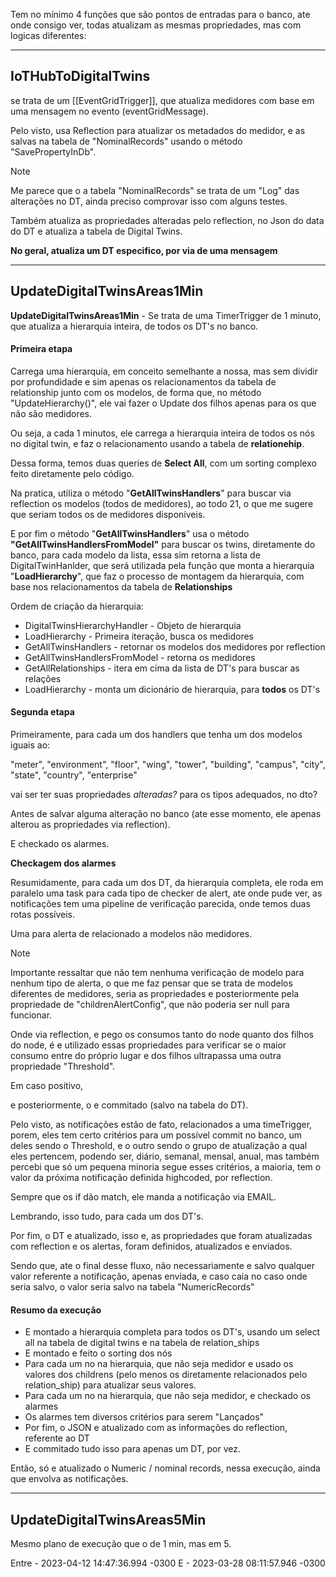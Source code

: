 Tem no mínimo 4 funções que são pontos de entradas para o banco, ate onde consigo ver, todas atualizam as mesmas propriedades, mas com logicas diferentes: 

-----
## IoTHubToDigitalTwins

 se trata de um [[EventGridTrigger]], que atualiza medidores com base em uma mensagem no evento (eventGridMessage).

Pelo visto, usa Reflection para atualizar os metadados do medidor, e as salvas na tabela de "NominalRecords" usando o método "SavePropertyInDb".

> [!NOTE]
> Me parece que o a tabela "NominalRecords" se trata de um "Log" das alterações no DT, ainda preciso comprovar isso com alguns testes.


Também atualiza as propriedades alteradas pelo reflection, no Json do data do DT e atualiza a tabela de Digital Twins. 

**No geral, atualiza um DT especifico, por via de uma mensagem**

------
## UpdateDigitalTwinsAreas1Min

**UpdateDigitalTwinsAreas1Min** - Se trata de uma TimerTrigger de 1 minuto, que atualiza a hierarquia inteira, de todos os DT's no banco. 
#### Primeira etapa 

Carrega uma hierarquia, em conceito semelhante a nossa, mas sem dividir por profundidade e sim apenas os relacionamentos da tabela de relationship junto com os modelos, de forma que, no método "UpdateHierarchy()", ele vai fazer o Update dos filhos apenas para os que não são medidores.

Ou seja, a cada 1 minutos, ele carrega a hierarquia inteira de todos os nós no digital twin, e faz o relacionamento usando a tabela de **relationehip**. 

Dessa forma, temos duas queries de **Select All**, com um sorting complexo feito diretamente pelo código. 

Na pratica, utiliza o método "**GetAllTwinsHandlers**" para buscar via reflection os modelos (todos de medidores), ao todo 21, o que me sugere que seriam todos os de medidores disponíveis. 

E por fim o método "**GetAllTwinsHandlers**" usa o método **"GetAllTwinsHandlersFromModel"**  para buscar os twins, diretamente do banco, para cada modelo da lista, essa sim retorna a lista de DigitalTwinHanlder, que será utilizada pela função que monta a hierarquia "**LoadHierarchy**", que faz o processo de montagem da hierarquia, com base nos relacionamentos da tabela de **Relationships**

Ordem de criação da hierarquia: 

- DigitalTwinsHierarchyHandler - Objeto de hierarquia
- LoadHierarchy - Primeira iteração, busca os medidores
- GetAllTwinsHandlers - retornar os modelos dos medidores por reflection
- GetAllTwinsHandlersFromModel - retorna os medidores
- GetAllRelationships - itera em cima da lista de DT's para buscar as relações
- LoadHierarchy - monta um dicionário de hierarquia, para **todos** os DT's 

#### Segunda etapa 

Primeiramente, para cada um dos  handlers que tenha um dos modelos iguais ao: 

"meter",
"environment",
"floor",
"wing",
"tower",
"building",
"campus",
"city",
"state",
"country",
"enterprise"

vai ser ter suas propriedades _alteradas?_ para os tipos adequados, no dto? 

Antes de salvar alguma alteração no banco (ate esse momento, ele apenas alterou as propriedades via reflection). 

E checkado os alarmes. 

**Checkagem dos alarmes**

Resumidamente, para cada um dos DT, da hierarquia completa, ele roda em paralelo uma task para cada tipo de checker de alert, ate onde pude ver, as notificações tem uma pipeline de verificação parecida, onde temos duas rotas possíveis. 

Uma para alerta de relacionado a modelos não medidores.

> [!NOTE]
> Importante ressaltar que não tem nenhuma verificação de modelo para nenhum tipo de alerta, o que me faz pensar que se trata de modelos diferentes de medidores, seria as propriedades e posteriormente pela propriedade de "childrenAlertConfig", que não poderia ser null para funcionar. 

Onde via reflection, e pego os consumos tanto do node quanto dos filhos do node, é e utilizado essas propriedades para verificar se o maior consumo entre do próprio lugar e dos filhos ultrapassa uma outra propriedade "Threshold".

Em caso positivo, 

e posteriormente, o e commitado (salvo na tabela do DT).

Pelo visto, as notificações estão de fato, relacionados a uma timeTrigger, porem, eles tem certo critérios para um possível commit no banco, um deles sendo o Threshold, e o outro sendo o grupo de atualização a qual eles pertencem, podendo ser, diário, semanal, mensal, anual, mas também percebi que só um pequena minoria segue esses critérios, a maioria, tem o valor da próxima notificação definida highcoded, por reflection. 

Sempre que os if dão match, ele manda a notificação via EMAIL. 

Lembrando, isso tudo, para cada um dos DT's. 

Por fim, o DT e atualizado, isso e, as propriedades que foram atualizadas com reflection e os alertas, foram definidos, atualizados e enviados. 

Sendo que, ate o final desse fluxo, não necessariamente e salvo qualquer valor referente a notificação, apenas enviada, e caso caia no caso onde seria salvo, o valor seria salvo na tabela "NumericRecords"

#### Resumo da execução

-  E montado a hierarquia completa para todos os DT's, usando um select all na tabela de digital twins e na tabela de relation_ships
- E montado e feito o sorting dos nós
- Para cada um no na hierarquia, que não seja medidor e usado os valores dos childrens (pelo menos os diretamente relacionados pelo relation_ship) para atualizar seus valores. 
- Para cada um no na hierarquia, que não seja medidor, e checkado os alarmes
- Os alarmes tem diversos critérios para serem "Lançados"
- Por fim, o JSON e atualizado com as informações do reflection, referente ao DT
- E commitado tudo isso para apenas um DT, por vez. 

Então, só e atualizado o Numeric / nominal records, nessa execução, ainda que envolva as notificações.

------

## UpdateDigitalTwinsAreas5Min 

Mesmo plano de execução que o de 1 min, mas em 5.


Entre - 2023-04-12 14:47:36.994 -0300
E - 2023-03-28 08:11:57.946 -0300